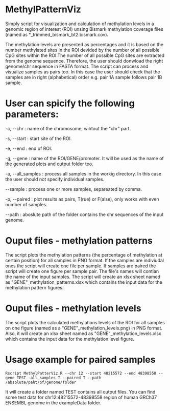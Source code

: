 # MethylPatternViz
Simply script for visualization and calculation of methylation levels in a genomic region of interest (ROI) unsing Bismark methylation coverage files (named as *_trimmed_bismark_bt2.bismark.cov). 

The methylation levels are presented as percentages and it is based on the number methylated sites in the ROI devided by the number of all possible CpG sites within the ROI.The number of all possible CpG sites are extracted from the genome sequence. Therefore, the user should donwload the right genome/chr sequence in FASTA format. The script can process and visualize samples as pairs too. In this case the user should check that the samples are in right (alphabetical) order e.g. pair 1A sample follows pair 1B sample.

# User can spicify the following parameters:
-c, --chr         : name of the chromosome, wihtout the "chr" part.

-s, --start       : start site of the ROI.

-e, --end         : end of ROI.

-g, --gene        : name of the ROI/GENE/promoter. It will be used as the name of the generated plots and output folder too.

-a, --all_samples : process all samples in the workig directory. In this case the user should not specify individual samples.

--sample          : process one or more samples, separeated by comma.

-p, --paired      : plot results as pairs, T(rue) or F(alse), only works with even number of samples.

--path            : aboslute path of the folder contains the chr sequences of the input genome.

# Ouput files - methylation patterns

The script plots the methylation patterns (the percentage of methylation at certain position) for all samples in PNG format. If the samples are indiviudal ones the script will create one file per sample. If samples are paired the script will create one figure per sample pair. The file's names will contian the name of the input samples. The script will create an xlsx sheet named as "GENE"_methylation_patterns.xlsx which contains the input data for the methylation pattern figures.

# Ouput files - methylation levels

The script plots the calculated methylations levels of the ROI for all samples on one figure (named as a "GENE"_methylation_levels.png) in PNG format. Also, it will create an xlsx sheet named as "GENE"_methylation_levels.xlsx which contains the input data for the methylation level figure.

# Usage example for paired samples

```
Rscript MethylPatterViz.R --chr 12 --start 48215572 --end 48398558 --gene TEST -all_samples T --paired T --path /absolute/paht/of/genome/folder
```

It will create a folder named TEST contains all output files. You can find some test data for chr12:48215572-48398558 region of human GRCh37 ENSEMBL genome in the exampleData folder. 
